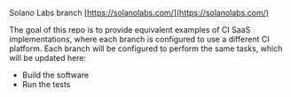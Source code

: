 Solano Labs branch
[https://solanolabs.com/](https://solanolabs.com/)

The goal of this repo is to provide equivalent examples of CI SaaS implementations, where each branch is configured to use a different CI platform. Each branch will be configured to perform the same tasks, which will be updated here:

* Build the software
* Run the tests

